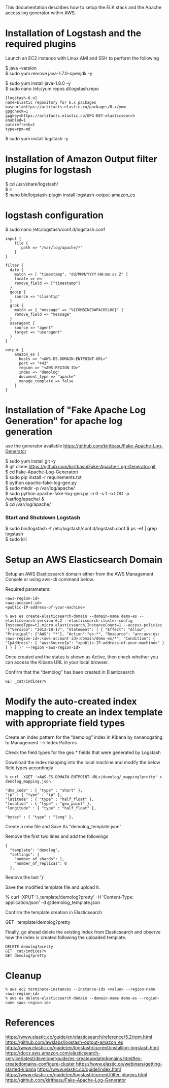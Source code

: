This documentation describes how to setup the ELK stack and the Apache access log generator within AWS.

# Installation of Logstash and the required plugins

Launch an EC2 instance with Linux AMI and SSH to perform the following

$ java -version  
$ sudo yum remove java-1.7.0-openjdk -y

$ sudo yum install java-1.8.0 -y   
$ sudo nano /etc/yum.repos.d/logstash.repo  
```
[logstash-6.x]
name=Elastic repository for 6.x packages
baseurl=https://artifacts.elastic.co/packages/6.x/yum
gpgcheck=1
gpgkey=https://artifacts.elastic.co/GPG-KEY-elasticsearch
enabled=1
autorefresh=1
type=rpm-md
```
$ sudo yum install logstash -y  

# Installation of Amazon Output filter plugins for logstash 

$ cd /usr/share/logstash/  
$ ll  
$ nano bin/logstash-plugin install logstash-output-amazon_es  

# logstash configuration

$ sudo nano /etc/logstash/conf.d/logstash.conf  
```
input {
    file {
       path => "/var/log/apache/*"
    }
}

filter {
  date {
    match => [ "timestamp", "dd/MMM/YYYY:HH:mm:ss Z" ]
    locale => en
    remove_field => ["timestamp"]
  }
  geoip {
    source => "clientip"
  }
  grok {
    match => { "message" => "%{COMBINEDAPACHELOG}" }
    remove_field => "message"
  }
  useragent {
    source => "agent"
    target => "useragent"
  }
}

output {
    amazon_es {
      hosts => "<AWS-ES-DOMAIN-ENTPOINT-URL>"
      port => "443"
      region => "<AWS-REGION-ID>"
      index => "demolog"
      document_type => "apache"
      manage_template => false
    }
}
```
 
# Installation of "Fake Apache Log Generation" for apache log generation

use the generator available <https://github.com/kiritbasu/Fake-Apache-Log-Generator>

$ sudo yum install git -y  
$ git clone https://github.com/kiritbasu/Fake-Apache-Log-Generator.git  
$ cd Fake-Apache-Log-Generator/   
$ sudo pip install -r requirements.txt  
$ python apache-fake-log-gen.py  
$ sudo mkdir -p /var/log/apache/  
$ sudo python apache-fake-log-gen.py -n 0 -s 1 -o LOG -p /var/log/apache/ &  
$ cd /var/log/apache/  

### Start and Shutdown Logstash

$ sudo bin/logstash -f /etc/logstash/conf.d/logstash.conf
$ ps -ef | grep logstash  
$ sudo kill <process-id> 

# Setup an AWS Elasticsearch Domain

Setup an AWS Elasticsearch domain either from the AWS Management Console or using aws-cli command below.

Required parameters:
```
<aws-region-id>
<aws-account-id>
<public-IP-address-of-your-machine>
```
```
% aws es create-elasticsearch-domain --domain-name demo-es --elasticsearch-version 6.2 --elasticsearch-cluster-config InstanceType=t2.micro.elasticsearch,InstanceCount=1 --access-policies '{"Version": "2012-10-17", "Statement": [ { "Effect": "Allow", "Principal": {"AWS": "*"}, "Action":"es:*", "Resource": "arn:aws:es:<aws-region-id>:<aws-account-id>:domain/demo-es/*", "Condition": { "IpAddress": { "aws:SourceIp": "<public-IP-address-of-your-machine>" } } } ] }' --region <aws-region-id>
```

Once created and the status is shown as Active, then check whether you can access the Kibana URL in your local browser.

Confirm that the “demolog” has been created in Elasticsearch
```
GET _cat/indices?v
```

# Modify the auto-created index mapping to create an index template with appropriate field types
Create an index pattern for the “demolog” index in Kibana by nananogating to Management —> Index Patterns

Check the field types for the geo.* fields that were generated by Logstash

Download the index mapping into the local machine and modify the below field types accordingly
```
% curl -XGET '<AWS-ES-DOMAIN-ENTPOINT-URL>/demolog/_mapping?pretty' > demolog_mapping.json
```
```
"dma_code" : { "type" : "short" },
"ip" : { "type" : "ip" },
"latitude" : { "type" : "half_float" },
"location" : { "type" : "geo_point" },
"longitude" : { "type" : "half_float" },
```
```
"bytes" : { "type" : "long" },
```
Create a new file and Save As “demolog_template.json”

Remove the first two lines and add the followings
```
{
  "template": "demolog",
  "settings": {
    "number_of_shards": 1,
    "number_of_replicas": 0
  },
 ```
Remove the last '}'

Save the modified template file and upload it.

% curl -XPUT '<AWS-ES-DOMAIN-ENTPOINT-URL>/_template/demolog?pretty' -H 'Content-Type: application/json' -d @demolog_template.json

Confirm the template creation in Elasticsearch

GET _template/demolog?pretty

Finally, go ahead delete the existing index from Elasticsearch and observe how the index is created following the uploaded template.
```
DELETE demolog?pretty
GET _cat/indices?v
GET demolog?pretty
```


# Cleanup
```
% aws ec2 terminate-instances --instance-ids <value> --region-name <aws-region-id>
% aws es delete-elasticsearch-domain --domain-name demo-es --region-name <aws-region-id>
```
# References

https://www.elastic.co/guide/en/elasticsearch/reference/5.2/rpm.html
https://github.com/awslabs/logstash-output-amazon_es
https://www.elastic.co/guide/en/logstash/current/installing-logstash.html
https://docs.aws.amazon.com/elasticsearch-service/latest/developerguide/es-createupdatedomains.html#es-createdomains-configure-cluster
https://www.elastic.co/webinars/getting-started-kibana
https://www.elastic.co/guide/index.html
https://www.elastic.co/guide/en/logstash/current/filter-plugins.html
https://github.com/kiritbasu/Fake-Apache-Log-Generator

